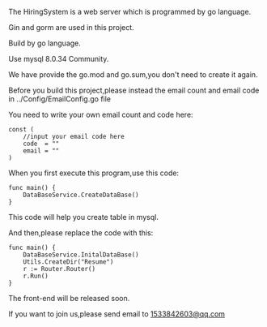 The HiringSystem is a web server which is programmed by go language.

Gin and gorm are used in this project.

Build by go language.

Use mysql 8.0.34 Community.

We have provide the  go.mod and go.sum,you don't need to create it again.

Before you build this project,please instead the email count and email code in ../Config/EmailConfig.go file

You need to write your own email count and code here:

```
const (
	//input your email code here
	code  = ""
	email = ""
)
```

When you first execute this program,use this code:

```
func main() {
	DataBaseService.CreateDataBase()
}
```

This code will help you create table in mysql.

And then,please replace the code with this:

```
func main() {
	DataBaseService.InitalDataBase()
	Utils.CreateDir("Resume")
	r := Router.Router()
	r.Run()
}
```

The front-end will be released soon.

If you want to join us,please send email to 1533842603@qq.com
